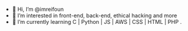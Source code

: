 - 👋 Hi, I’m @imreifoun
- 👀 I’m interested in front-end, back-end, ethical hacking and more
- 🌱 I’m currently learning C | Python | JS | AWS | CSS | HTML | PHP .

<!---
imreifoun/imreifoun is a ✨ special ✨ repository because its `README.md` (this file) appears on your GitHub profile.
You can click the Preview link to take a look at your changes.
--->
